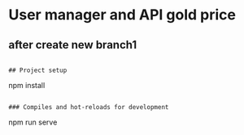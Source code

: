 # User manager and API gold price
## after create new branch1
```

## Project setup
```
npm install
```

### Compiles and hot-reloads for development
```
npm run serve
